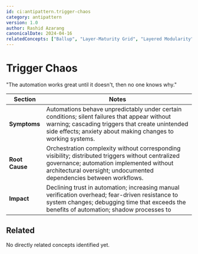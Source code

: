```yaml
---
id: ci:antipattern.trigger-chaos
category: antipattern
version: 1.0
author: Rashid Azarang
canonicalDate: 2024-04-16
relatedConcepts: ["Ballup", "Layer-Maturity Grid", "Layered Modularity", "Modal Layer Architecture", "The Friction Ontology"]
---
```


<!-- Migration Status: Complete -->

# Trigger Chaos

"The automation works great until it doesn't, then no one knows why."

| Section | Notes |
|---------|-------|
| **Symptoms** | Automations behave unpredictably under certain conditions; silent failures that appear without warning; cascading triggers that create unintended side effects; anxiety about making changes to working systems. |
| **Root Cause** | Orchestration complexity without corresponding visibility; distributed triggers without centralized governance; automation implemented without architectural oversight; undocumented dependencies between workflows. |
| **Impact** | Declining trust in automation; increasing manual verification overhead; fear-driven resistance to system changes; debugging time that exceeds the benefits of automation; shadow processes to







## Related

No directly related concepts identified yet.
